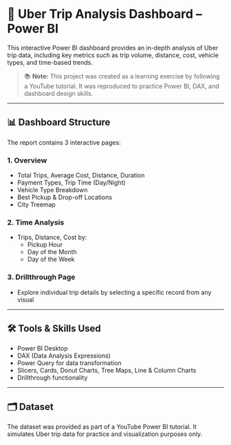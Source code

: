 # 🚖 Uber Trip Analysis Dashboard – Power BI

This interactive Power BI dashboard provides an in-depth analysis of Uber trip data, including key metrics such as trip volume, distance, cost, vehicle types, and time-based trends.

> 📚 **Note:** This project was created as a learning exercise by following a YouTube tutorial. It was reproduced to practice Power BI, DAX, and dashboard design skills.

---

## 📊 Dashboard Structure

The report contains 3 interactive pages:

### 1. **Overview**
- Total Trips, Average Cost, Distance, Duration
- Payment Types, Trip Time (Day/Night)
- Vehicle Type Breakdown
- Best Pickup & Drop-off Locations
- City Treemap

### 2. **Time Analysis**
- Trips, Distance, Cost by:
  - Pickup Hour
  - Day of the Month
  - Day of the Week

### 3. **Drillthrough Page**
- Explore individual trip details by selecting a specific record from any visual

---

## 🛠 Tools & Skills Used

- Power BI Desktop
- DAX (Data Analysis Expressions)
- Power Query for data transformation
- Slicers, Cards, Donut Charts, Tree Maps, Line & Column Charts
- Drillthrough functionality

---

## 🗂 Dataset

The dataset was provided as part of a YouTube Power BI tutorial. It simulates Uber trip data for practice and visualization purposes only.
